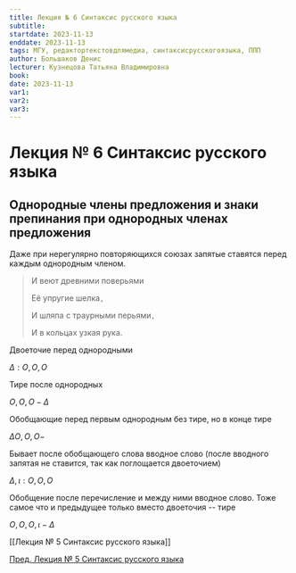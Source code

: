 ```yaml
---
title: Лекция № 6 Синтаксис русского языка
subtitle:
startdate: 2023-11-13
enddate: 2023-11-13
tags: МГУ, редактортекстовдлямедиа, синтаксисрусскогоязыка, ППП
author: Большаков Денис
lecturer: Кузнецова Татьяна Владимировна
book:
date: 2023-11-13
var1:
var2:
var3:
---
```

# Лекция № 6 Синтаксис русского языка

## Однородные члены предложения и знаки препинания при однородных членах предложения


Даже при нерегулярно повторяющихся союзах запятые ставятся перед каждым однородным членом.

>И веют древними поверьями
>
>Её упругие шелка`,`
>
>И шляпа с траурными перьями`,`
>
>И в кольцах узкая рука. 

Двоеточие перед однородными

$\Delta : O, O, O$


Тире после однородных

$O, O, O - \Delta$


Обобщающие перед первым однородным без тире, но в конце тире

$\Delta O, O, O -$

Бывает после обобщающего слова вводное слово (после вводного запятая не ставится, так как поглощается двоеточием)

$\Delta, \iota : O, O, O$

Обобщение после перечисление и между ними вводное слово. Тоже самое что и предыдущее только вместо двоеточия  -- тире

$O, O, O, \iota - \Delta$


[[Лекция № 5 Синтаксис русского языка]]

[Пред. Лекция № 5 Синтаксис русского языка](https://github.com/denisbolshakoff/MSU/blob/main/Синтаксис%20русского%20языка/Лекция%20№%205%20Синтаксис%20русского%20языка.md)